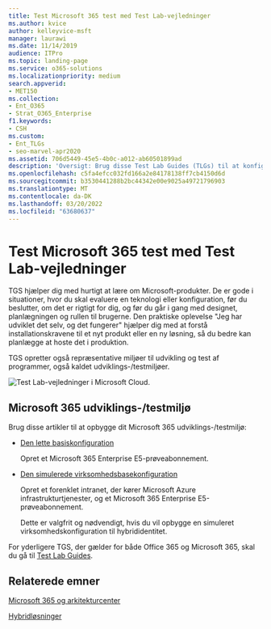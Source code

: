 ```yaml
---
title: Test Microsoft 365 test med Test Lab-vejledninger
ms.author: kvice
author: kelleyvice-msft
manager: laurawi
ms.date: 11/14/2019
audience: ITPro
ms.topic: landing-page
ms.service: o365-solutions
ms.localizationpriority: medium
search.appverid:
- MET150
ms.collection:
- Ent_O365
- Strat_O365_Enterprise
f1.keywords:
- CSH
ms.custom:
- Ent_TLGs
- seo-marvel-apr2020
ms.assetid: 706d5449-45e5-4b0c-a012-ab60501899ad
description: 'Oversigt: Brug disse Test Lab Guides (TLGs) til at konfigurere demonstration, koncepttest eller udviklings-/testmiljøer til Microsoft 365.'
ms.openlocfilehash: c5fa4efcc032fd166a2e84178138ff7cb4150d6d
ms.sourcegitcommit: b3530441288b2bc44342e00e9025a49721796903
ms.translationtype: MT
ms.contentlocale: da-DK
ms.lasthandoff: 03/20/2022
ms.locfileid: "63680637"
---
```

# <a name="test-microsoft-365-with-test-lab-guides-tlgs"></a>Test Microsoft 365 test med Test Lab-vejledninger

TGS hjælper dig med hurtigt at lære om Microsoft-produkter. De er gode i situationer, hvor du skal evaluere en teknologi eller konfiguration, før du beslutter, om det er rigtigt for dig, og før du går i gang med designet, planlægningen og rullen til brugerne. Den praktiske oplevelse "Jeg har udviklet det selv, og det fungerer" hjælper dig med at forstå installationskravene til et nyt produkt eller en ny løsning, så du bedre kan planlægge at hoste det i produktion.
  
TGS opretter også repræsentative miljøer til udvikling og test af programmer, også kaldet udviklings-/testmiljøer.
  
![Test Lab-vejledninger i Microsoft Cloud.](../media/24ad0d1b-3274-40fb-972a-b8188b7268d1.png)
  
## <a name="microsoft-365-devtest-environment"></a>Microsoft 365 udviklings-/testmiljø

Brug disse artikler til at opbygge dit Microsoft 365 udviklings-/testmiljø:
  
- [Den lette basiskonfiguration](lightweight-base-configuration-microsoft-365-enterprise.md)
    
    Opret et Microsoft 365 Enterprise E5-prøveabonnement.

- [Den simulerede virksomhedsbasekonfiguration](simulated-ent-base-configuration-microsoft-365-enterprise.md)
    
    Opret et forenklet intranet, der kører Microsoft Azure infrastrukturtjenester, og et Microsoft 365 Enterprise E5-prøveabonnement. 

    Dette er valgfrit og nødvendigt, hvis du vil opbygge en simuleret virksomhedskonfiguration til hybrididentitet.
    
For yderligere TGS, der gælder for både Office 365 og Microsoft 365, skal du gå til [Test Lab Guides](m365-enterprise-test-lab-guides.md).  
    
## <a name="related-topics"></a>Relaterede emner

[Microsoft 365 og arkitekturcenter](../solutions/index.yml)
  
[Hybridløsninger](hybrid-solutions.md)